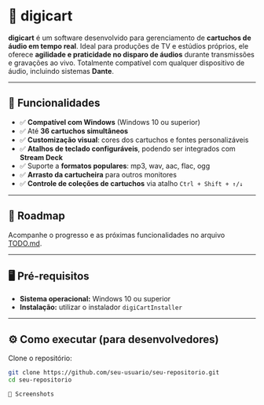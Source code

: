 # 🎵 digicart

**digicart** é um software desenvolvido para gerenciamento de **cartuchos de áudio em tempo real**. Ideal para produções de TV e estúdios próprios, ele oferece **agilidade e praticidade no disparo de áudios** durante transmissões e gravações ao vivo. Totalmente compatível com qualquer dispositivo de áudio, incluindo sistemas **Dante**.

---

## 🚀 Funcionalidades

- ✅ **Compatível com Windows** (Windows 10 ou superior)  
- ✅ Até **36 cartuchos simultâneos**  
- ✅ **Customização visual**: cores dos cartuchos e fontes personalizáveis  
- ✅ **Atalhos de teclado configuráveis**, podendo ser integrados com **Stream Deck**  
- ✅ Suporte a **formatos populares**: mp3, wav, aac, flac, ogg  
- ✅ **Arrasto da cartucheira** para outros monitores  
- ✅ **Controle de coleções de cartuchos** via atalho `Ctrl + Shift + ↑/↓`

---

## 📌 Roadmap

Acompanhe o progresso e as próximas funcionalidades no arquivo [TODO.md](./TODO.md).  

---

## 🖥️ Pré-requisitos

- **Sistema operacional:** Windows 10 ou superior  
- **Instalação:** utilizar o instalador `digiCartInstaller`

---

## ⚙️ Como executar (para desenvolvedores)

Clone o repositório:

```bash
git clone https://github.com/seu-usuario/seu-repositorio.git
cd seu-repositorio

📸 Screenshots







